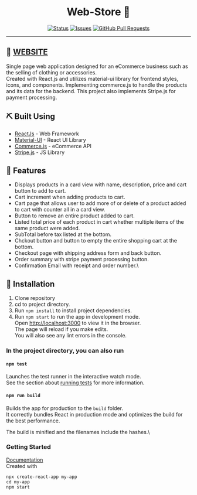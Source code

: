 <h1 align="center">Web-Store 🛒</h1>

<div align="center">

[![Status](https://img.shields.io/badge/status-active-success.svg)]()
[![Issues](https://img.shields.io/github/issues/anthony-magana/Web-Store)](https://github.com/anthony-magana/Web-Store/pulls)
[![GitHub Pull Requests](https://img.shields.io/github/issues-pr/anthony-magana/Web-Store.svg)](https://github.com/anthony-magana/Web-Store/pulls)

</div>

---

## 🏁 [WEBSITE](https://mod-ent.netlify.app/)

Single page web application designed for an eCommerce business such as the selling of clothing or accessories.\
Created with React.js and utilizes material-ui library for frontend styles, icons, and components. Implementing commerce.js to handle the products and its data for the backend. This project also implements Stripe.js for payment processing.

## ⛏️ Built Using
- [ReactJs](https://reactjs.org/) - Web Framework
- [Material-UI](https://material-ui.com/) - React UI Library
- [Commerce.js](https://vuejs.org/) - eCommerce API
- [Stripe.js](https://stripe.com/docs) - JS Library

## 🎈 Features

- Displays products in a card view with name, description, price and cart button to add to cart.
- Cart increment when adding products to cart.
- Cart page that allows user to add more of or delete of a product added to cart with counter all in a card view.
- Button to remove an entire product added to cart.
- Listed total price of each product in cart whether multiple items of the same product were added.
- SubTotal before tax listed at the bottom.
- Chckout button and button to empty the entire shopping cart at the bottom.
- Checkout page with shipping address form and back button.
- Order summary with stripe payment processing button.
- Confirmation Email with receipt and order number.\

## 🔧 Installation

1. Clone repository
2. cd to project directory.
3. Run `npm install` to install project dependencies.
4. Run `npm start` to run the app in development mode.\
   Open [http://localhost:3000](http://localhost:3000) to view it in the browser.\
   The page will reload if you make edits.\
   You will also see any lint errors in the console.

### In the project directory, you can also run

#### `npm test`

Launches the test runner in the interactive watch mode.\
See the section about [running tests](https://facebook.github.io/create-react-app/docs/running-tests) for more information.

#### `npm run build`

Builds the app for production to the `build` folder.\
It correctly bundles React in production mode and optimizes the build for the best performance.

The build is minified and the filenames include the hashes.\

### Getting Started
[Documentation](https://create-react-app.dev/docs/getting-started)\
Created with
```
npx create-react-app my-app
cd my-app
npm start
```

